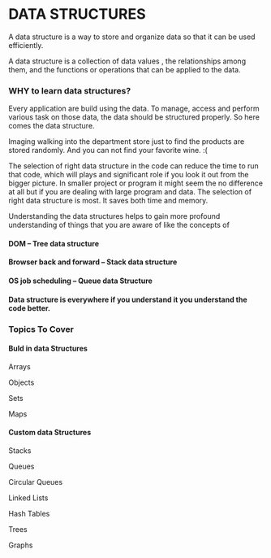<h1>﻿DATA STRUCTURES</h1>

<p>A data structure is a way to store and organize data so that it can be used efficiently.</p>
<p>A data structure is a collection of data values , the relationships among them, and the functions or operations that can be applied to the data.</p>

<h3>WHY to learn data structures?</h3>
<p>Every application are build using the data. To manage, access and perform various task on those data, the data should be structured properly. So here comes the data structure.</p>

<p>Imaging walking into the department store just to find the products are stored randomly. And you can not find your favorite wine. :(
  
The selection of right data structure in the code can reduce the time to run that code, which will plays and significant role if you look it out from the bigger picture. In smaller project or program it might seem the no difference at all but if you are dealing with large program and data. The selection of right data structure is most. It saves both time and memory. </p>

<p>Understanding the data structures helps to gain more profound understanding of things that you are aware of like the concepts of </p>

<h4>DOM – Tree data structure</h4>
<h4>Browser back and forward – Stack data structure</h4>
<h4>OS job scheduling – Queue data Structure</h4>
<h4>Data structure is everywhere if you understand it you understand the code better.</h4>

<h3>Topics To Cover</h3>

<h4>Buld in data Structures</h4>
<p>Arrays</p>
<p>Objects</p>
<p>Sets</p>
<p>Maps</p>

<h4>Custom data Structures</h4>
<p>Stacks</p>
<p>Queues</p>
<p>Circular Queues</p>
<p>Linked Lists</p>
<p>Hash Tables</p>
<p>Trees</p>
<p>Graphs</p>
